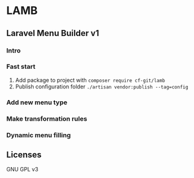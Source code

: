 # LAMB
## Laravel Menu Builder v1
### Intro

### Fast start
1. Add package to project with ```composer require cf-git/lamb```
2. Publish configuration folder ```./artisan vendor:publish --tag=config```

### Add new menu type
### Make transformation rules
### Dynamic menu filling

## Licenses
GNU GPL v3
